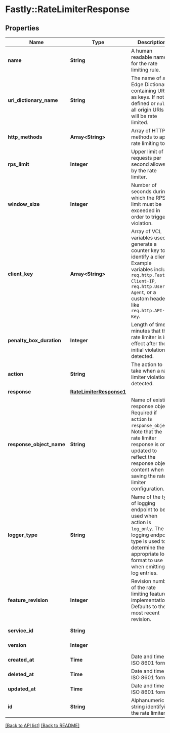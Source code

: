 # Fastly::RateLimiterResponse

## Properties

| Name | Type | Description | Notes |
| ---- | ---- | ----------- | ----- |
| **name** | **String** | A human readable name for the rate limiting rule. | [optional] |
| **uri_dictionary_name** | **String** | The name of an Edge Dictionary containing URIs as keys. If not defined or `null`, all origin URIs will be rate limited. | [optional] |
| **http_methods** | **Array&lt;String&gt;** | Array of HTTP methods to apply rate limiting to. | [optional] |
| **rps_limit** | **Integer** | Upper limit of requests per second allowed by the rate limiter. | [optional] |
| **window_size** | **Integer** | Number of seconds during which the RPS limit must be exceeded in order to trigger a violation. | [optional] |
| **client_key** | **Array&lt;String&gt;** | Array of VCL variables used to generate a counter key to identify a client. Example variables include `req.http.Fastly-Client-IP`, `req.http.User-Agent`, or a custom header like `req.http.API-Key`. | [optional] |
| **penalty_box_duration** | **Integer** | Length of time in minutes that the rate limiter is in effect after the initial violation is detected. | [optional] |
| **action** | **String** | The action to take when a rate limiter violation is detected. | [optional] |
| **response** | [**RateLimiterResponse1**](RateLimiterResponse1.md) |  | [optional] |
| **response_object_name** | **String** | Name of existing response object. Required if `action` is `response_object`. Note that the rate limiter response is only updated to reflect the response object content when saving the rate limiter configuration. | [optional] |
| **logger_type** | **String** | Name of the type of logging endpoint to be used when action is `log_only`. The logging endpoint type is used to determine the appropriate log format to use when emitting log entries. | [optional] |
| **feature_revision** | **Integer** | Revision number of the rate limiting feature implementation. Defaults to the most recent revision. | [optional] |
| **service_id** | **String** |  | [optional][readonly] |
| **version** | **Integer** |  | [optional][readonly] |
| **created_at** | **Time** | Date and time in ISO 8601 format. | [optional][readonly] |
| **deleted_at** | **Time** | Date and time in ISO 8601 format. | [optional][readonly] |
| **updated_at** | **Time** | Date and time in ISO 8601 format. | [optional][readonly] |
| **id** | **String** | Alphanumeric string identifying the rate limiter. | [optional] |

[[Back to API list]](../../README.md#endpoints) [[Back to README]](../../README.md)

